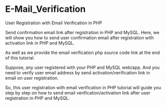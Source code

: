 # E-Mail_Verification
User Registration with Email Verification in PHP

Send confirmation email link after registration in PHP and MySQL. Here, we will show you how to send user confirmation email after registration with activation link in PHP and MySQL.

As well as we provide the email verification php source code link at the end of this tutorial.

Suppose, any user registered with your PHP and MySQL web/app. And you need to verify user email address by send activation/verification link in email on user registration.

So, this user registration with email verification in PHP tutorial will guide you step by step on how to send email verification/activation link after user registration in PHP and MySQL.
